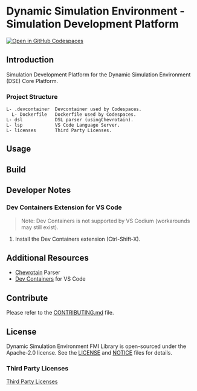 # Dynamic Simulation Environment - Simulation Development Platform

[![Open in GitHub Codespaces](https://github.com/codespaces/badge.svg)](https://codespaces.new/boschglobal/dse.sdp?quickstart=1)


## Introduction

Simulation Development Platform for the Dynamic Simulation Environment (DSE) Core Platform.


### Project Structure

```text
L- .devcontainer  Devcontainer used by Codespaces.
  L- Dockerfile   Dockerfile used by Codespaces.
L- dsl            DSL parser (usingChevrotain).
L- lsp            VS Code Language Server.
L- licenses       Third Party Licenses.
```


## Usage


## Build


## Developer Notes

### Dev Containers Extension for VS Code

> Note: Dev Containers is not supported by VS Codium (workarounds may still exist).

1. Install the Dev Containers extension (Ctrl-Shift-X).



## Additional Resources

* [Chevrotain](https://chevrotain.io/docs/) Parser
* [Dev Containers](https://marketplace.visualstudio.com/items?itemName=ms-vscode-remote.remote-containers) for VS Code


## Contribute

Please refer to the [CONTRIBUTING.md](./CONTRIBUTING.md) file.


## License

Dynamic Simulation Environment FMI Library is open-sourced under the Apache-2.0 license.
See the [LICENSE](LICENSE) and [NOTICE](./NOTICE) files for details.


### Third Party Licenses

[Third Party Licenses](licenses/)

